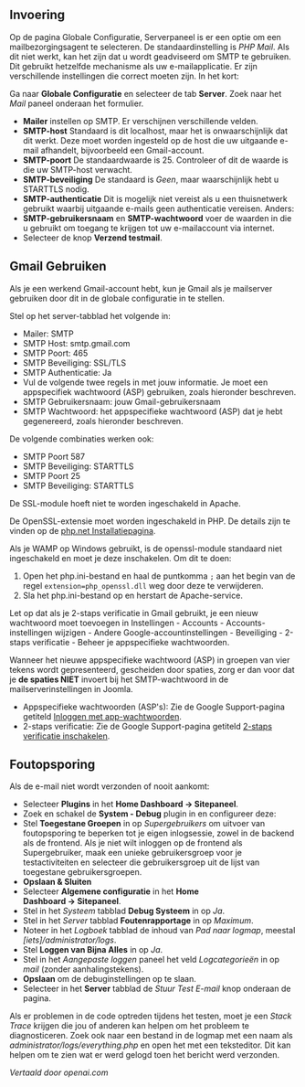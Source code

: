 <!-- Filename: How_to_debug_SMTP_mail_in_Joomla_4 / Display title: SMTP-mail en Gmail -->

## Invoering

Op de pagina Globale Configuratie, Serverpaneel is er een optie om een mailbezorgingsagent te selecteren. De standaardinstelling is *PHP Mail*. Als dit niet werkt, kan het zijn dat u wordt geadviseerd om SMTP te gebruiken. Dit gebruikt hetzelfde mechanisme als uw e-mailapplicatie. Er zijn verschillende instellingen die correct moeten zijn. In het kort:

Ga naar **Globale Configuratie** en selecteer de tab **Server**. Zoek naar het *Mail* paneel onderaan het formulier.

- **Mailer** instellen op SMTP. Er verschijnen verschillende velden.
- **SMTP-host** Standaard is dit localhost, maar het is onwaarschijnlijk dat dit werkt. Deze moet worden ingesteld op de host die uw uitgaande e-mail afhandelt, bijvoorbeeld een Gmail-account.
- **SMTP-poort** De standaardwaarde is 25. Controleer of dit de waarde is die uw SMTP-host verwacht.
- **SMTP-beveiliging** De standaard is *Geen*, maar waarschijnlijk hebt u STARTTLS nodig.
- **SMTP-authenticatie** Dit is mogelijk niet vereist als u een thuisnetwerk gebruikt waarbij uitgaande e-mails geen authenticatie vereisen. Anders:
- **SMTP-gebruikersnaam** en **SMTP-wachtwoord** voer de waarden in die u gebruikt om toegang te krijgen tot uw e-mailaccount via internet.
- Selecteer de knop **Verzend testmail**.

## Gmail Gebruiken

Als je een werkend Gmail-account hebt, kun je Gmail als je mailserver gebruiken door dit in de globale configuratie in te stellen.

Stel op het server-tabblad het volgende in:

- Mailer: SMTP
- SMTP Host: smtp.gmail.com
- SMTP Poort: 465
- SMTP Beveiliging: SSL/TLS
- SMTP Authenticatie: Ja
- Vul de volgende twee regels in met jouw informatie. Je moet een appspecifiek wachtwoord (ASP) gebruiken, zoals hieronder beschreven.
- SMTP Gebruikersnaam: jouw Gmail-gebruikersnaam
- SMTP Wachtwoord: het appspecifieke wachtwoord (ASP) dat je hebt gegenereerd, zoals hieronder beschreven.

De volgende combinaties werken ook:

- SMTP Poort 587
- SMTP Beveiliging: STARTTLS
- SMTP Poort 25
- SMTP Beveiliging: STARTTLS

De SSL-module hoeft niet te worden ingeschakeld in Apache.

De OpenSSL-extensie moet worden ingeschakeld in PHP. De details zijn te vinden op de [php.net Installatiepagina](https://www.php.net/manual/en/openssl.installation.php).

Als je WAMP op Windows gebruikt, is de openssl-module standaard niet ingeschakeld en moet je deze inschakelen. Om dit te doen:

1. Open het php.ini-bestand en haal de puntkomma `;` aan het begin van de regel `extension=php_openssl.dll` weg door deze te verwijderen.
2. Sla het php.ini-bestand op en herstart de Apache-service.

Let op dat als je 2-staps verificatie in Gmail gebruikt, je een nieuw wachtwoord moet toevoegen in Instellingen - Accounts - Accounts-instellingen wijzigen - Andere Google-accountinstellingen - Beveiliging - 2-staps verificatie - Beheer je appspecifieke wachtwoorden.

Wanneer het nieuwe appspecifieke wachtwoord (ASP) in groepen van vier tekens wordt gepresenteerd, gescheiden door spaties, zorg er dan voor dat je **de spaties NIET** invoert bij het SMTP-wachtwoord in de mailserverinstellingen in Joomla.

- Appspecifieke wachtwoorden (ASP's): Zie de Google Support-pagina getiteld [Inloggen met app-wachtwoorden](https://support.google.com/accounts/answer/185833).
- 2-staps verificatie: Zie de Google Support-pagina getiteld [2-staps verificatie inschakelen](https://support.google.com/accounts/answer/185839).

## Foutopsporing

Als de e-mail niet wordt verzonden of nooit aankomt:

- Selecteer **Plugins** in het **Home Dashboard → Sitepaneel**.
- Zoek en schakel de **System - Debug** plugin in en configureer deze:
- Stel **Toegestane Groepen** in op *Supergebruikers* om uitvoer van foutopsporing te beperken tot je eigen inlogsessie, zowel in de backend als de frontend. Als je niet wilt inloggen op de frontend als Supergebruiker, maak een unieke gebruikersgroep voor je testactiviteiten en selecteer die gebruikersgroep uit de lijst van toegestane gebruikersgroepen.
- **Opslaan & Sluiten**
- Selecteer **Algemene configuratie** in het **Home Dashboard → Sitepaneel**.
- Stel in het *Systeem* tabblad **Debug Systeem** in op *Ja*.
- Stel in het *Server* tabblad **Foutenrapportage** in op *Maximum*.
- Noteer in het *Logboek* tabblad de inhoud van *Pad naar logmap*, meestal *\[iets\]/administrator/logs*.
- Stel **Loggen van Bijna Alles** in op *Ja*.
- Stel in het *Aangepaste loggen* paneel het veld *Logcategorieën* in op *mail* (zonder aanhalingstekens).
- **Opslaan** om de debuginstellingen op te slaan.
- Selecteer in het **Server** tabblad de *Stuur Test E-mail* knop onderaan de pagina.

Als er problemen in de code optreden tijdens het testen, moet je een *Stack Trace* krijgen die jou of anderen kan helpen om het probleem te diagnosticeren. Zoek ook naar een bestand in de logmap met een naam als *administrator/logs/everything.php* en open het met een teksteditor. Dit kan helpen om te zien wat er werd gelogd toen het bericht werd verzonden.

*Vertaald door openai.com*
